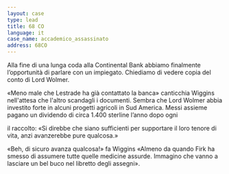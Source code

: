```yaml
---
layout: case
type: lead
title: 68 CO
language: it
case_name: accademico_assassinato
address: 68CO
---
```


Alla fine di una lunga coda alla Continental Bank abbiamo finalmente l’opportunità di parlare con un impiegato. Chiediamo di vedere copia del conto di Lord Wolmer.

«Meno male che Lestrade ha già contattato la banca» canticchia Wiggins nell'attesa che l'altro scandagli i documenti. Sembra che Lord Wolmer abbia investito forte in alcuni progetti agricoli in Sud America. Messi assieme pagano un dividendo di circa 1.400 sterline l’anno dopo ogni

il raccolto: «Si direbbe che siano sufficienti per supportare il loro tenore di vita, anzi avanzerebbe pure qualcosa.»

«Beh, di sicuro avanza qualcosa!» fa Wiggins «Almeno da quando Firk ha smesso di assumere tutte quelle medicine assurde. Immagino che vanno a lasciare un bel buco nel libretto degli assegni».
